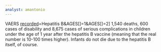 ```yaml
---
analyst: amantonio
---
```


VAERS [recorded](http://www.medalerts.org/vaersdb/findfield.php?TABLE=ON&GROUP1=CAT&VAX[]=6VAX-F&VAX[]=DTAPHEPBIP&VAX[]=DTPHEP&VAX[]=HBHEPB&VAX[]=HEP&VAX[]=HEPAB&VAXTYPES[)=Hepatitis B&AGES[]=1&AGES[]=2] 1,540 deaths, 600 cases of disability and 8,675 cases of serious complications in children under the age of 1 year after the hepatitis B vaccine (meaning that the real number is 10-100 times higher). Infants do not die due to the hepatitis B itself, of course.
